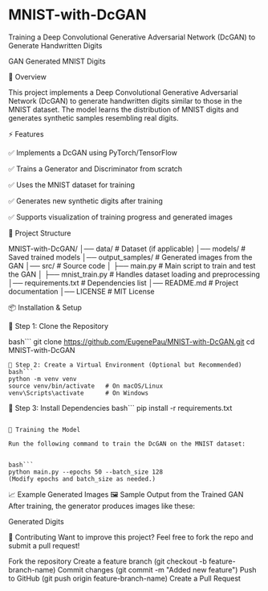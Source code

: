 # MNIST-with-DcGAN
Training a Deep Convolutional Generative Adversarial Network (DcGAN) to Generate Handwritten Digits

GAN Generated MNIST Digits

📌 Overview

This project implements a Deep Convolutional Generative Adversarial Network (DcGAN) to generate handwritten digits similar to those in the MNIST dataset. The model learns the distribution of MNIST digits and generates synthetic samples resembling real digits.

⚡ Features

✅ Implements a DcGAN using PyTorch/TensorFlow

✅ Trains a Generator and Discriminator from scratch

✅ Uses the MNIST dataset for training

✅ Generates new synthetic digits after training

✅ Supports visualization of training progress and generated images


📂 Project Structure

MNIST-with-DcGAN/
│── data/                 # Dataset (if applicable)
│── models/               # Saved trained models
│── output_samples/       # Generated images from the GAN
│── src/                  # Source code
│   ├── main.py           # Main script to train and test the GAN
│   ├── mnist_train.py    # Handles dataset loading and preprocessing
│── requirements.txt      # Dependencies list
│── README.md             # Project documentation
│── LICENSE               # MIT License

📦 Installation & Setup

🔹 Step 1: Clone the Repository

bash```
git clone https://github.com/EugenePau/MNIST-with-DcGAN.git
cd MNIST-with-DcGAN
```
🔹 Step 2: Create a Virtual Environment (Optional but Recommended)
bash```
python -m venv venv
source venv/bin/activate   # On macOS/Linux
venv\Scripts\activate      # On Windows
```
🔹 Step 3: Install Dependencies
bash```
pip install -r requirements.txt
```

🚀 Training the Model

Run the following command to train the DcGAN on the MNIST dataset:


bash```
python main.py --epochs 50 --batch_size 128
(Modify epochs and batch_size as needed.)
```

📈 Example Generated Images
🖼️ Sample Output from the Trained GAN
After training, the generator produces images like these:

Generated Digits



🤝 Contributing
Want to improve this project? Feel free to fork the repo and submit a pull request!

Fork the repository
Create a feature branch (git checkout -b feature-branch-name)
Commit changes (git commit -m "Added new feature")
Push to GitHub (git push origin feature-branch-name)
Create a Pull Request
